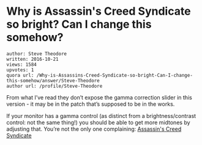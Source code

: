 # Why is Assassin's Creed Syndicate so bright? Can I change this somehow?

	author: Steve Theodore
	written: 2016-10-21
	views: 1584
	upvotes: 1
	quora url: /Why-is-Assassins-Creed-Syndicate-so-bright-Can-I-change-this-somehow/answer/Steve-Theodore
	author url: /profile/Steve-Theodore


From what I’ve read they don’t expose the gamma correction slider in this version - it may be in the patch that’s supposed to be in the works.

If your monitor has a gamma control (as distinct from a brightness/contrast control: not the same thing!) you should be able to get more midtones by adjusting that. You’re not the only one complaining:
 [Assassin's Creed Syndicate](https://steamcommunity.com/app/368500/discussions/0/487876568222859856/)

